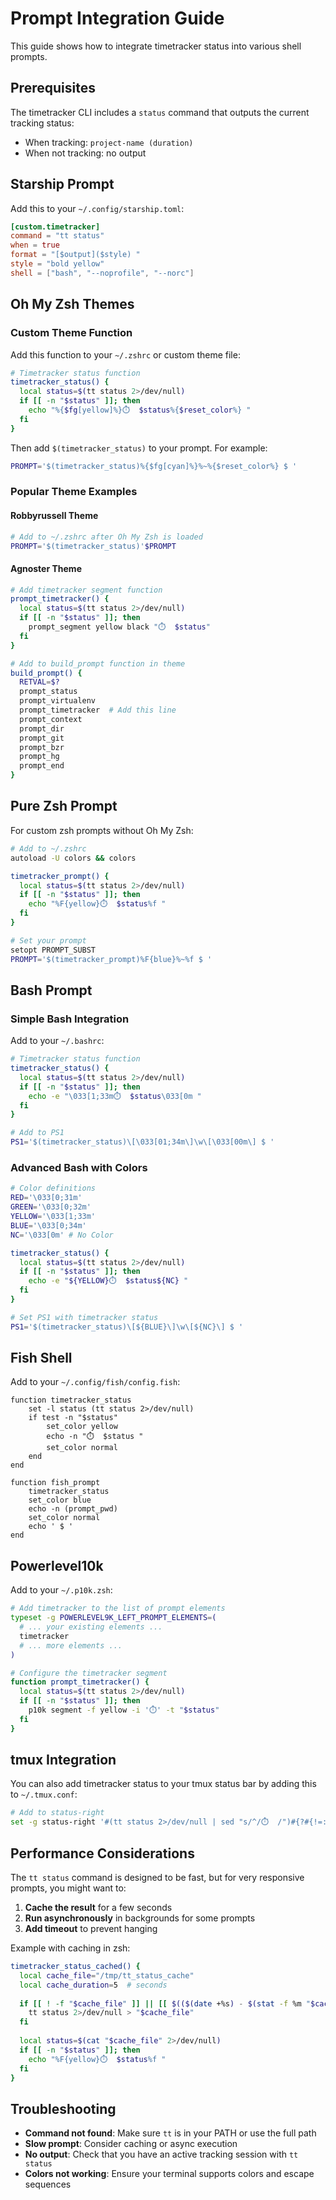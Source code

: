 # Prompt Integration Guide

This guide shows how to integrate timetracker status into various shell prompts.

## Prerequisites

The timetracker CLI includes a `status` command that outputs the current tracking status:
- When tracking: `project-name (duration)`
- When not tracking: no output

## Starship Prompt

Add this to your `~/.config/starship.toml`:

```toml
[custom.timetracker]
command = "tt status"
when = true
format = "[$output]($style) "
style = "bold yellow"
shell = ["bash", "--noprofile", "--norc"]
```

## Oh My Zsh Themes

### Custom Theme Function

Add this function to your `~/.zshrc` or custom theme file:

```bash
# Timetracker status function
timetracker_status() {
  local status=$(tt status 2>/dev/null)
  if [[ -n "$status" ]]; then
    echo "%{$fg[yellow]%}⏱️  $status%{$reset_color%} "
  fi
}
```

Then add `$(timetracker_status)` to your prompt. For example:

```bash
PROMPT='$(timetracker_status)%{$fg[cyan]%}%~%{$reset_color%} $ '
```

### Popular Theme Examples

#### Robbyrussell Theme
```bash
# Add to ~/.zshrc after Oh My Zsh is loaded
PROMPT='$(timetracker_status)'$PROMPT
```

#### Agnoster Theme
```bash
# Add timetracker segment function
prompt_timetracker() {
  local status=$(tt status 2>/dev/null)
  if [[ -n "$status" ]]; then
    prompt_segment yellow black "⏱️  $status"
  fi
}

# Add to build_prompt function in theme
build_prompt() {
  RETVAL=$?
  prompt_status
  prompt_virtualenv
  prompt_timetracker  # Add this line
  prompt_context
  prompt_dir
  prompt_git
  prompt_bzr
  prompt_hg
  prompt_end
}
```

## Pure Zsh Prompt

For custom zsh prompts without Oh My Zsh:

```bash
# Add to ~/.zshrc
autoload -U colors && colors

timetracker_prompt() {
  local status=$(tt status 2>/dev/null)
  if [[ -n "$status" ]]; then
    echo "%F{yellow}⏱️  $status%f "
  fi
}

# Set your prompt
setopt PROMPT_SUBST
PROMPT='$(timetracker_prompt)%F{blue}%~%f $ '
```

## Bash Prompt

### Simple Bash Integration

Add to your `~/.bashrc`:

```bash
# Timetracker status function
timetracker_status() {
  local status=$(tt status 2>/dev/null)
  if [[ -n "$status" ]]; then
    echo -e "\033[1;33m⏱️  $status\033[0m "
  fi
}

# Add to PS1
PS1='$(timetracker_status)\[\033[01;34m\]\w\[\033[00m\] $ '
```

### Advanced Bash with Colors

```bash
# Color definitions
RED='\033[0;31m'
GREEN='\033[0;32m'
YELLOW='\033[1;33m'
BLUE='\033[0;34m'
NC='\033[0m' # No Color

timetracker_status() {
  local status=$(tt status 2>/dev/null)
  if [[ -n "$status" ]]; then
    echo -e "${YELLOW}⏱️  $status${NC} "
  fi
}

# Set PS1 with timetracker status
PS1='$(timetracker_status)\[${BLUE}\]\w\[${NC}\] $ '
```

## Fish Shell

Add to your `~/.config/fish/config.fish`:

```fish
function timetracker_status
    set -l status (tt status 2>/dev/null)
    if test -n "$status"
        set_color yellow
        echo -n "⏱️  $status "
        set_color normal
    end
end

function fish_prompt
    timetracker_status
    set_color blue
    echo -n (prompt_pwd)
    set_color normal
    echo ' $ '
end
```

## Powerlevel10k

Add to your `~/.p10k.zsh`:

```bash
# Add timetracker to the list of prompt elements
typeset -g POWERLEVEL9K_LEFT_PROMPT_ELEMENTS=(
  # ... your existing elements ...
  timetracker
  # ... more elements ...
)

# Configure the timetracker segment
function prompt_timetracker() {
  local status=$(tt status 2>/dev/null)
  if [[ -n "$status" ]]; then
    p10k segment -f yellow -i '⏱️' -t "$status"
  fi
}
```

## tmux Integration

You can also add timetracker status to your tmux status bar by adding this to `~/.tmux.conf`:

```bash
# Add to status-right
set -g status-right '#(tt status 2>/dev/null | sed "s/^/⏱️  /")#{?#{!=:,},'',} %H:%M %d-%b-%y'
```

## Performance Considerations

The `tt status` command is designed to be fast, but for very responsive prompts, you might want to:

1. **Cache the result** for a few seconds
2. **Run asynchronously** in backgrounds for some prompts
3. **Add timeout** to prevent hanging

Example with caching in zsh:

```bash
timetracker_status_cached() {
  local cache_file="/tmp/tt_status_cache"
  local cache_duration=5  # seconds
  
  if [[ ! -f "$cache_file" ]] || [[ $(($(date +%s) - $(stat -f %m "$cache_file" 2>/dev/null || echo 0))) -gt $cache_duration ]]; then
    tt status 2>/dev/null > "$cache_file"
  fi
  
  local status=$(cat "$cache_file" 2>/dev/null)
  if [[ -n "$status" ]]; then
    echo "%F{yellow}⏱️  $status%f "
  fi
}
```

## Troubleshooting

- **Command not found**: Make sure `tt` is in your PATH or use the full path
- **Slow prompt**: Consider caching or async execution
- **No output**: Check that you have an active tracking session with `tt status`
- **Colors not working**: Ensure your terminal supports colors and escape sequences